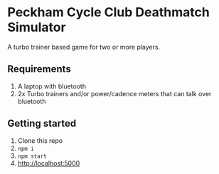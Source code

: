 # Peckham Cycle Club Deathmatch Simulator

A turbo trainer based game for two or more players.

## Requirements

1. A laptop with bluetooth
1. 2x Turbo trainers and/or power/cadence meters that can talk over bluetooth

## Getting started

1. Clone this repo
1. `npm i`
1. `npm start`
1. [http://localhost:5000](http://localhost:5000)
